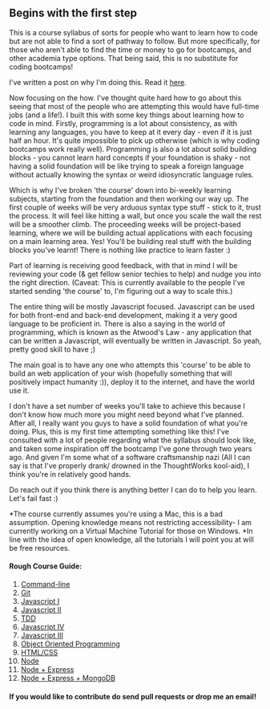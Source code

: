 ## Begins with the first step

This is a course syllabus of sorts for people who want to learn how to code but are not able to find a sort of pathway to follow. But more specifically, for those who aren't able to find the time or money to go for bootcamps, and other academia type options. That being said, this is no substitute for coding bootcamps!

I've written a post on why I'm doing this. Read it [here](https://medium.com/@tiffaniechia/learning-how-to-code-knowledge-and-direction-f4d79c4dd1b2#.522ihewvc).

Now focusing on the how. I've thought quite hard how to go about this seeing that most of the people who are attempting this would have full-time jobs (and a life!). I built this with some key things about learning how to code in mind. Firstly, programming is a lot about consistency, as with learning any languages, you have to keep at it every day - even if it is just half an hour. It's quite impossible to pick up otherwise (which is why coding bootcamps work really well). Programming is also a lot about solid building blocks - you cannot learn hard concepts if your foundation is shaky - not having a solid foundation will be like trying to speak a foreign language without actually knowing the syntax or weird idiosyncratic language rules.  

Which is why I've broken 'the course' down into bi-weekly learning subjects, starting from the foundation and then working our way up. The first couple of weeks will be very arduous syntax type stuff - stick to it, trust the process. It will feel like hitting a wall, but once you scale the wall the rest will be a smoother climb. The proceeding weeks will be project-based learning, where we will be building actual applications with each focusing on a main learning area. Yes! You'll be building real stuff with the building blocks you've learnt! There is nothing like practice to learn faster :)

Part of learning is receiving good feedback, with that in mind I will be reviewing your code (& get fellow senior techies to help) and nudge you into the right direction. (Caveat: This is currently available to the people I've started sending 'the course' to, I'm figuring out a way to scale this.)

The entire thing will be mostly Javascript focused. Javascript can be used for both front-end and back-end development, making it a very good language to be proficient in. There is also a saying in the world of programming, which is known as the Atwood's Law - any application that can be written a Javascript, will eventually be written in Javascript. So yeah, pretty good skill to have ;)

The main goal is to have any one who attempts this 'course' to be able to build an web application of your wish (hopefully something that will positively impact humanity :)), deploy it to the internet, and have the world use it.

I don't have a set number of weeks you'll take to achieve this because I don't know how much more you might need beyond what I've planned. After all, I really want you guys to have a solid foundation of what you're doing. Plus, this is my first time attempting something like this! I've consulted with a lot of people regarding what the syllabus should look like, and taken some inspiration off the bootcamp I've gone through two years ago. And given I'm some what of a software craftsmanship nazi (All I can say is that I've properly drank/ drowned in the ThoughtWorks kool-aid), I think you're in relatively good hands.

Do reach out if you think there is anything better I can do to help you learn. Let's fail fast :)

*The course currently assumes you're using a Mac, this is a bad assumption. Opening knowledge means not restricting accessibility- I am currently working on a Virtual Machine Tutorial for those on Windows.
*In line with the idea of open knowledge, all the tutorials I will point you at will be free resources.

#### Rough Course Guide:

1. [Command-line](command-line.md)
2. [Git](git.md)
3. [Javascript I](javascript-one.md)
4. [Javascript II](javascript-two.md)
5. [TDD](tdd.md)
6. [Javascript IV](javascript-four.md)
7. [Javascript III](javascript-three.md)
8. [Object Oriented Programming](object-oriented-programming.md)
9. [HTML/CSS](html-css.md)
10. [Node](node.md)
11. [Node + Express](node-express.md)
12. [Node + Express + MongoDB](node-express-mongodb.md)


#### If you would like to contribute do send pull requests or drop me an email!
